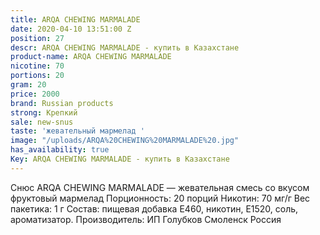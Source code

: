 ```yaml
---
title: ARQA CHEWING MARMALADE
date: 2020-04-10 13:51:00 Z
position: 27
descr: ARQA CHEWING MARMALADE - купить в Казахстане
product-name: ARQA CHEWING MARMALADE
nicotine: 70
portions: 20
gram: 20
price: 2000
brand: Russian products
strong: Крепкий
sale: new-snus
taste: 'жевательный мармелад '
image: "/uploads/ARQA%20CHEWING%20MARMALADE%20.jpg"
has_availability: true
Key: ARQA CHEWING MARMALADE - купить в Казахстане
---
```


Снюс ARQA CHEWING MARMALADE  — жевательная смесь со вкусом фруктовый мармелад  Порционность: 20 порций Никотин: 70 мг/г Вес пакетика: 1 г Состав: пищевая добавка E460, никотин, E1520, соль, ароматизатор. Производитель: ИП Голубков Смоленск Россия